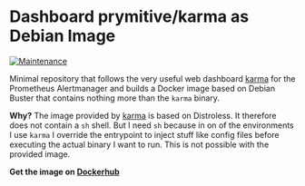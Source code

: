 # Dashboard prymitive/karma as Debian Image

[![Maintenance](https://img.shields.io/badge/maintained%3F-yes-green.svg)](https://github.com/trallnag/prymitive-karma-debian/graphs/commit-activity)

Minimal repository that follows the very useful web dashboard 
	[karma](https://github.com/prymitive/karma) for the Prometheus Alertmanager 
	and builds a Docker image based on Debian Buster that contains nothing 
	more than the `karma` binary.

**Why?** The image provided by [karma](https://hub.docker.com/r/lmierzwa/karma/) 
	is based on Distroless. It therefore does not contain a `sh` shell. But I 
	need `sh` because in on of the environments I use `karma` I override 
	the entrypoint to inject stuff like config files before executing the 
	actual binary I want to run. This is not possible with the provided image.

**Get the image on 
[Dockerhub](https://hub.docker.com/r/trallnag/prymitive-karma-debian)**
